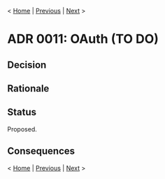 < [Home](../README.md) | [Previous](./ADR010_Blobstore.md) | [Next](./ADR012_BFF.md) >
# ADR 0011: OAuth (TO DO)

## Decision 

## Rationale 

## Status
Proposed. 

## Consequences

< [Home](../README.md) | [Previous](./ADR010_Blobstore.md) | [Next](./ADR012_BFF.md) >
